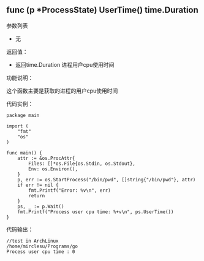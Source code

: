 ## func (p *ProcessState) UserTime() time.Duration

参数列表

- 无

返回值：

- 返回time.Duration 进程用户cpu使用时间

功能说明：

这个函数主要是获取的进程的用户cpu使用时间

代码实例：

    package main

    import (
        "fmt"
        "os"
    )

    func main() {
        attr := &os.ProcAttr{
            Files: []*os.File{os.Stdin, os.Stdout},
            Env: os.Environ(),
        }
        p, err := os.StartProcess("/bin/pwd", []string{"/bin/pwd"}, attr)
        if err != nil {
            fmt.Printf("Error: %v\n", err)
            return
        }
        ps, _ := p.Wait()
        fmt.Printf("Process user cpu time: %+v\n", ps.UserTime())
    }

代码输出：

    //test in ArchLinux
    /home/mirclesu/Programs/go
    Process user cpu time : 0
